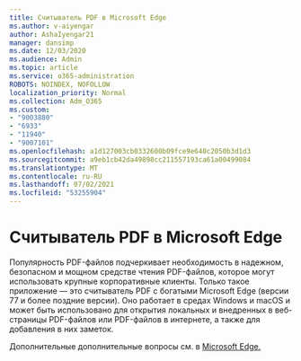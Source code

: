 ```yaml
---
title: Считыватель PDF в Microsoft Edge
ms.author: v-aiyengar
author: AshaIyengar21
manager: dansimp
ms.date: 12/03/2020
ms.audience: Admin
ms.topic: article
ms.service: o365-administration
ROBOTS: NOINDEX, NOFOLLOW
localization_priority: Normal
ms.collection: Adm_O365
ms.custom:
- "9003880"
- "6933"
- "11940"
- "9007101"
ms.openlocfilehash: a1d127003cb0332600b09fce9e640c2050b3d1d3
ms.sourcegitcommit: a9eb1cb42da49898cc211557193ca61a00499084
ms.translationtype: MT
ms.contentlocale: ru-RU
ms.lasthandoff: 07/02/2021
ms.locfileid: "53255904"
---
```

# <a name="pdf-reader-in-microsoft-edge"></a>Считыватель PDF в Microsoft Edge

Популярность PDF-файлов подчеркивает необходимость в надежном, безопасном и мощном средстве чтения PDF-файлов, которое могут использовать крупные корпоративные клиенты. Только такое приложение — это считыватель PDF с богатыми Microsoft Edge (версии 77 и более поздние версии). Оно работает в средах Windows и macOS и может быть использовано для открытия локальных и внедренных в веб-страницы PDF-файлов или PDF-файлов в интернете, а также для добавления в них заметок.

Дополнительные дополнительные вопросы см. в [Microsoft Edge.](https://go.microsoft.com/fwlink/?linkid=2140005)
